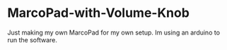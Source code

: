 # MarcoPad-with-Volume-Knob
Just making my own MarcoPad for my own setup. Im using an arduino to run the software.
